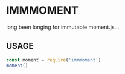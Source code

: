 # IMMMOMENT
long been longing for immutable moment.js...

## USAGE

```javascript
const moment = require('immmoment')
moment()
```